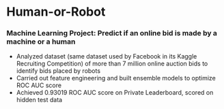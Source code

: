 # Human-or-Robot

### Machine Learning Project: Predict if an online bid is made by a machine or a human

* Analyzed dataset (same dataset used by Facebook in its Kaggle Recruiting Competition) of more than 7 million online auction bids to identify bids placed by robots <br>
* Carried out feature engineering and built ensemble models to optimize ROC AUC score <br>
* Achieved 0.93019 ROC AUC score on Private Leaderboard, scored on hidden test data
